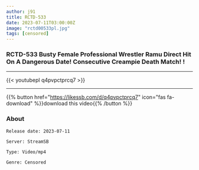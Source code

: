 ```yaml
---
author: j91
title: RCTD-533
date: 2023-07-11T03:00:00Z
image: "rctd00533pl.jpg"
tags: [censored]
---
```


### RCTD-533 Busty Female Professional Wrestler Ramu Direct Hit On A Dangerous Date! Consecutive Creampie Death Match! !
___

{{< youtubepl q4pvpctprcq7 >}}
___

{{% button href="https://likessb.com/d/q4pvpctprcq7" icon="fas fa-download" %}}download this video{{% /button %}}
### About

`Release date: 2023-07-11`

`Server: StreamSB`

`Type: Video/mp4`

`Genre:	Censored`